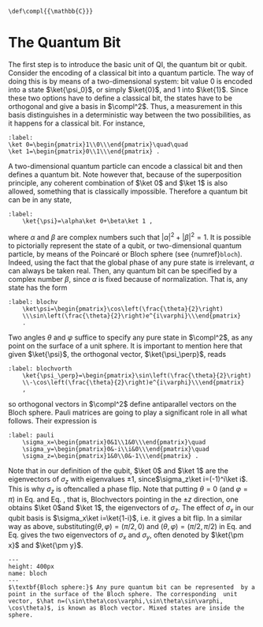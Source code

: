 ```{math}
\def\compl{{\mathbb{C}}}
```

# The Quantum Bit

The first step is to introduce the basic unit of QI, the quantum bit or qubit. Consider the encoding of a classical bit into a quantum particle. The way of doing this is by means of a two-dimensional system: bit value 0 is encoded into a state $\ket{\psi_0}$, or simply $\ket{0}$, and 1 into $\ket{1}$. Since these two options have to define a classical bit, the states have to be orthogonal and give a basis in $\compl^2$. Thus, a measurement in this basis distinguishes in a deterministic way between the two possibilities, as it happens for a classical bit. For instance,

```{math}
:label:
\ket 0=\begin{pmatrix}1\\0\\\end{pmatrix}\quad\quad
\ket 1=\begin{pmatrix}0\\1\\\end{pmatrix} .
```

A two-dimensional quantum particle can encode a classical bit and then defines a quantum bit. Note however that, because of the superposition principle, any coherent combination of $\ket 0$ and
$\ket 1$ is also allowed, something that is classically impossible. Therefore a quantum bit can be in any state,

```{math}
:label:
    \ket{\psi}=\alpha\ket 0+\beta\ket 1 ,
```

where $\alpha$ and $\beta$ are complex numbers such that $|\alpha|^2+|\beta|^2=1$. It is possible to pictorially represent the state of a qubit, or two-dimensional quantum particle, by means of the Poincaré or Bloch sphere (see {numref}`bloch`). Indeed, using the fact that the global phase of any pure state is irrelevant, $\alpha$ can always be taken real. Then, any quantum bit can be specified by a complex number $\beta$, since $\alpha$ is fixed because of normalization. That is, any state has the form

```{math}
:label: blochv
    \ket\psi=\begin{pmatrix}\cos\left(\frac{\theta}{2}\right)
    \\\sin\left(\frac{\theta}{2}\right)e^{i\varphi}\\\end{pmatrix}
    .
```

Two angles $\theta$ and $\varphi$ suffice to specify any pure state in $\compl^2$, as any point on the surface of a unit sphere. It is important to mention here that given $\ket{\psi}$, the orthogonal vector, $\ket{\psi_\perp}$, reads

```{math}
:label: blochvorth
    \ket{\psi_\perp}=\begin{pmatrix}\sin\left(\frac{\theta}{2}\right)
    \\-\cos\left(\frac{\theta}{2}\right)e^{i\varphi}\\\end{pmatrix}
    ,
```

so orthogonal vectors in $\compl^2$ define antiparallel vectors on
the Bloch sphere. Pauli matrices are going to play a significant role
in all what follows. Their expression is

```{math}
:label: pauli
    \sigma_x=\begin{pmatrix}0&1\\1&0\\\end{pmatrix}\quad
    \sigma_y=\begin{pmatrix}0&-i\\i&0\\\end{pmatrix}\quad
    \sigma_z=\begin{pmatrix}1&0\\0&-1\\\end{pmatrix} .
```

Note that in our definition of the qubit, $\ket 0$ and $\ket 1$ are the eigenvectors of $\sigma_z$ with eigenvalues $\pm 1$, since$\sigma_z\ket i=(-1)^i\ket i$. This is why $\sigma_z$ is oftencalled a phase flip. Note that putting $\theta=0$ (and $\varphi=\pi$) in Eq. [](blochv) and Eq. [](blochvorth), that is, Blochvectors pointing in the $\pm z$ direction, one obtains $\ket 0$and $\ket 1$, the eigenvectors of $\sigma_z$. The effect of $\sigma_x$ in our qubit basis is $\sigma_x\ket i=\ket{1-i}$, i.e. it gives a bit flip. In a similar way as above, substituting$(\theta,\varphi)=(\pi/2,0)$ and $(\theta,\varphi)=(\pi/2,\pi/2)$ in Eq. [](blochv) and Eq. [](blochvorth) gives the two eigenvectors of $\sigma_x$ and $\sigma_y$, often denoted by $\ket{\pm x}$ and $\ket{\pm y}$.

```{figure} ./qubit.png
---
height: 400px
name: bloch
---
$\textbf{Bloch sphere:}$ Any pure quantum bit can be represented  by a point in the surface of the Bloch sphere. The corresponding  unit vector, $\hat n=(\sin\theta\cos\varphi,\sin\theta\sin\varphi,  \cos\theta)$, is known as Bloch vector. Mixed states are inside the sphere.
```




